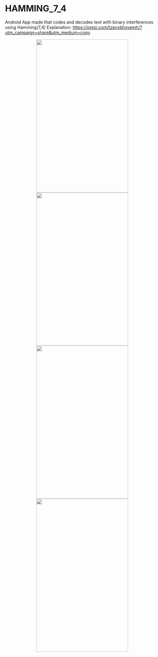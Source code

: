 # HAMMING_7_4
Android App made that codes and decodes text with binary interferences using Hamming(7,4)
Explanation: https://prezi.com/tzecybhxvemh/?utm_campaign=share&utm_medium=copy 

<p align="center">
  <img width="300" height="500" src="https://github.com/lafifii/HAMMING_7_4/blob/master/Screenshots/Hamming1.PNG">
  
  <img width="300" height="500" src="https://github.com/lafifii/HAMMING_7_4/blob/master/Screenshots/Hamming2.PNG">
  
  <img width="300" height="500" src="https://github.com/lafifii/HAMMING_7_4/blob/master/Screenshots/Hamming3.PNG">
  
  <img width="300" height="500" src="https://github.com/lafifii/HAMMING_7_4/blob/master/Screenshots/Hamming4.PNG">
</p>
